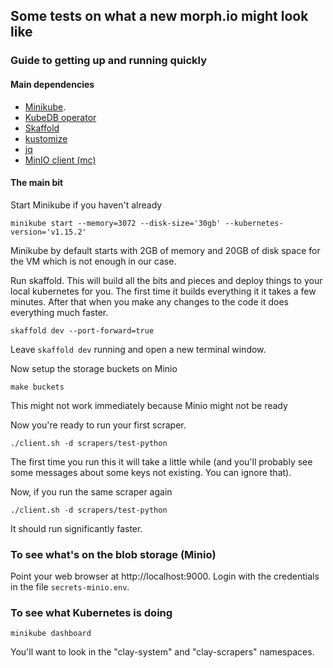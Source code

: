 ## Some tests on what a new morph.io might look like

### Guide to getting up and running quickly

#### Main dependencies

* [Minikube](https://kubernetes.io/docs/setup/learning-environment/minikube/).
* [KubeDB operator](https://kubedb.com/docs/0.12.0/setup/install/)
* [Skaffold](https://skaffold.dev/docs/getting-started/)
* [kustomize](https://github.com/kubernetes-sigs/kustomize/blob/master/docs/INSTALL.md)
* [jq](https://stedolan.github.io/jq/)
* [MinIO client (mc)](https://min.io/download)

#### The main bit

Start Minikube if you haven't already
```
minikube start --memory=3072 --disk-size='30gb' --kubernetes-version='v1.15.2'
```
Minikube by default starts with 2GB of memory and 20GB of disk space for the VM which is not enough in
our case.

Run skaffold. This will build all the bits and pieces and deploy things to your local kubernetes for you. The first time it builds everything it it takes a few minutes. After that when you make any changes to the code it does everything much faster.
```
skaffold dev --port-forward=true
```

Leave `skaffold dev` running and open a new terminal window.

Now setup the storage buckets on Minio
```
make buckets
```
This might not work immediately because Minio might not be ready

Now you're ready to run your first scraper.

```
./client.sh -d scrapers/test-python
```

The first time you run this it will take a little while (and you'll probably see some messages about some keys not existing. You can ignore that).

Now, if you run the same scraper again

```
./client.sh -d scrapers/test-python
```

It should run significantly faster.

### To see what's on the blob storage (Minio)

Point your web browser at http://localhost:9000. Login with the credentials in the file `secrets-minio.env`.

### To see what Kubernetes is doing

```
minikube dashboard
```
You'll want to look in the "clay-system" and "clay-scrapers" namespaces.
